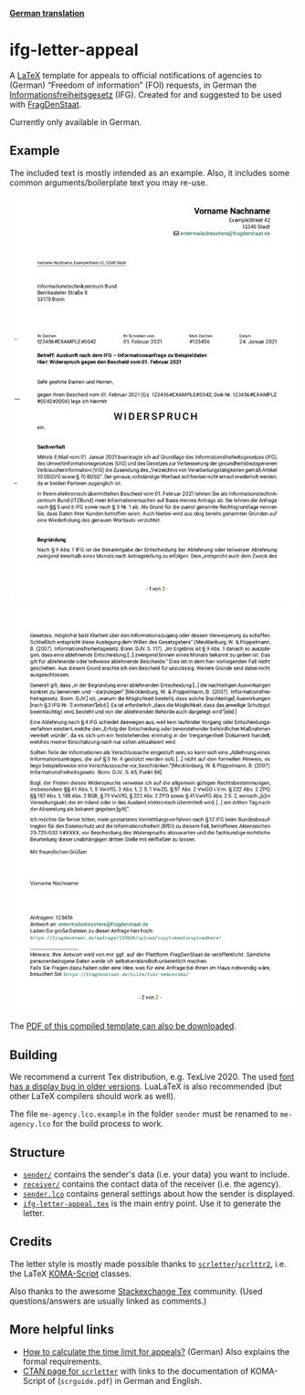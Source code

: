 **[German translation](./README-de.md)**

# ifg-letter-appeal

A [LaTeX](https://www.latex-project.org/) template for appeals to official notifications of agencies to (German) “Freedom of information” (FOI) requests, in German the [Informationsfreiheitsgesetz](https://de.wikipedia.org/wiki/Informationsfreiheitsgesetz) (IFG).
Created for and suggested to be used with [FragDenStaat](https://fragdenstaat.de/).

Currently only available in German.

## Example

The included text is mostly intended as an example. Also, it includes some common arguments/boilerplate text you may re-use.

![preview image of the first page](./screenshots/template-page1.png)
![preview image of the second page](./screenshots/template-page2.png)

The [PDF of this compiled template can also be downloaded](https://github.com/rugk/ifg-letter-appeal/releases/latest).

## Building

We recommend a current Tex distribution, e.g. TexLive 2020. The used [font has a display bug in older versions](https://tex.stackexchange.com/q/578223/98645).
LuaLaTeX is also recommended (but other LaTeX compilers should work as well).

The file `me-agency.lco.example` in the folder `sender` must be renamed to `me-agency.lco` for the build process to work.

## Structure

* [`sender/`](sender/) contains the sender's data (i.e. your data) you want to include.
* [`receiver/`](receiver/) contains the contact data of the receiver (i.e. the agency).
* [`sender.lco`](sender.lco) contains general settings about how the sender is displayed.
* [`ifg-letter-appeal.tex`](ifg-letter-appeal.tex) is the main entry point. Use it to generate the letter.

## Credits

The letter style is mostly made possible thanks to [`scrletter`](https://www.ctan.org/pkg/scrletter)/[`scrlttr2`](https://www.ctan.org/pkg/scrlttr2), i.e. the LaTeX [KOMA-Script](https://komascript.de/) classes.

Also thanks to the awesome [Stackexchange Tex](https://tex.stackexchange.com/) community. (Used questions/answers are usually linked as comments.)

## More helpful links

* [How to calculate the time limit for appeals?](https://forum.okfn.de/t/berechnung-interpretation-der-monatsfrist-fuer-einen-widerspruch/943?u=rugk) (German) Also explains the formal requirements.
* [CTAN page for `scrletter`](https://www.ctan.org/pkg/scrletter) with links to the documentation of KOMA-Script of (`scrguide.pdf`) in German and English.
